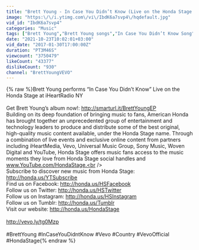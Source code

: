 ```yaml
---
title: "Brett Young - In Case You Didn’t Know (Live on the Honda Stage at iHeartRadio NY)"
image: "https:\/\/i.ytimg.com\/vi\/IbdK6a7svp4\/hqdefault.jpg"
vid_id: "IbdK6a7svp4"
categories: "Music"
tags: ["Brett Young","Brett Young songs","In Case You Didn’t Know Song"]
date: "2021-10-23T10:02:01+03:00"
vid_date: "2017-01-30T17:00:00Z"
duration: "PT3M46S"
viewcount: "3750479"
likeCount: "43377"
dislikeCount: "930"
channel: "BrettYoungVEVO"
---
```

{% raw %}Brett Young performs “In Case You Didn’t Know” Live on the Honda Stage at iHeartRadio NY<br /><br />Get Brett Young’s album now!: <a rel="nofollow" target="blank" href="http://smarturl.it/BrettYoungEP">http://smarturl.it/BrettYoungEP</a><br />Building on its deep foundation of bringing music to fans, American Honda has brought together an unprecedented group of entertainment and technology leaders to produce and distribute some of the best original, high-quality music content available, under the Honda Stage name.  Through a combination of live events and exclusive online content from partners including iHeartMedia, Vevo, Universal Music Group, Sony Music, Woven Digital and YouTube, Honda Stage offers music fans access to the music moments they love from Honda Stage social handles and www.YouTube.com/HondaStage.<br /><br />Subscribe to discover new music from Honda Stage: <a rel="nofollow" target="blank" href="http://honda.us/YTSubscribe">http://honda.us/YTSubscribe</a><br />Find us on Facebook: <a rel="nofollow" target="blank" href="http://honda.us/HSFacebook">http://honda.us/HSFacebook</a><br />Follow us on Twitter: <a rel="nofollow" target="blank" href="http://honda.us/HSTwitter">http://honda.us/HSTwitter</a><br />Follow us on Instagram: <a rel="nofollow" target="blank" href="http://honda.us/HSInstagram">http://honda.us/HSInstagram</a><br />Follow us on Tumblr: <a rel="nofollow" target="blank" href="http://honda.us/Tumblr">http://honda.us/Tumblr</a><br />Visit our website: <a rel="nofollow" target="blank" href="http://honda.us/HondaStage">http://honda.us/HondaStage</a><br /><br /><a rel="nofollow" target="blank" href="http://vevo.ly/tg0Mzp">http://vevo.ly/tg0Mzp</a><br /><br />#BrettYoung #InCaseYouDidntKnow #Vevo #Country #VevoOfficial #HondaStage{% endraw %}
